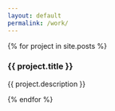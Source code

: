 ```yaml
---
layout: default
permalink: /work/
---
```


<section class="section-half">
{% for project in site.posts %}
<section class="half">
    <h1>{{ project.title }}</h1>
    <p>{{ project.description }}</p>
</section>
{% endfor %}
</section>